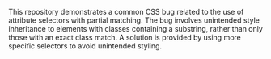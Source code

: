 This repository demonstrates a common CSS bug related to the use of attribute selectors with partial matching. The bug involves unintended style inheritance to elements with classes containing a substring, rather than only those with an exact class match. A solution is provided by using more specific selectors to avoid unintended styling.